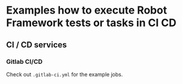 # Examples how to execute Robot Framework tests or tasks in CI CD 
## CI / CD services
### Gitlab CI/CD
Check out `.gitlab-ci.yml` for the example jobs.
